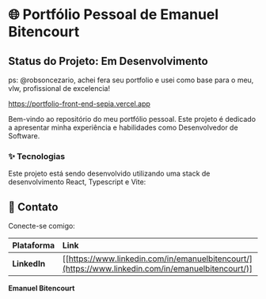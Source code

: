 # 🌐 Portfólio Pessoal de Emanuel Bitencourt

## Status do Projeto: Em Desenvolvimento

ps: @robsoncezario, achei fera seu portfolio e usei como base para o meu, vlw, profissional de excelencia!

https://portfolio-front-end-sepia.vercel.app

Bem-vindo ao repositório do meu portfólio pessoal. Este projeto é dedicado a apresentar minha experiência e habilidades como Desenvolvedor de Software.

### ✨ Tecnologias

Este projeto está sendo desenvolvido utilizando uma stack de desenvolvimento React, Typescript e Vite:

## 🤝 Contato

Conecte-se comigo:

| Plataforma   | Link                                                                                               |
| :----------- | :------------------------------------------------------------------------------------------------- |
| **LinkedIn** | [[https://www.linkedin.com/in/emanuelbitencourt/](https://www.linkedin.com/in/emanuelbitencourt/)] |

**Emanuel Bitencourt**
